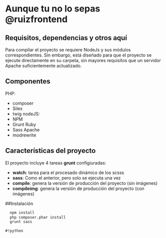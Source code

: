 # Aunque tu no lo sepas @ruizfrontend


## Requisitos, dependencias y otros aquí

Para compilar el proyecto se requiere NodeJs y sus módulos correspondientes. Sin embargo, está diseñado para que el proyecto se ejecute directamente en su carpeta, sin mayores requisitos que un servidor Apache suficientemente actualizado.

## Componentes
PHP:
  - composer
  - Silex
  - twig
nodeJS:
  - NPM
  - Grunt
Ruby
  - Sass
Apache
  - modrewrite

## Características del proyecto

El proyecto incluye 4 tareas **grunt** configiuradas:

- **watch**: tarea para el procesado dinámico de los scsss
- **sass**: Como el anterior, pero solo se ejecuta una vez
- **compile**: genera la versión de producción del proyecto (sin imágenes)
- **compileimg**: genera la versión de producción del proyecto (con imágenes)

##Instalación
```bash
  npm install
  php composer.phar install
  grunt sass
```

```
#!python